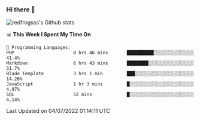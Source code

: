 ### Hi there 👋

<img src="https://github-readme-stats.vercel.app/api?username=redfrogsss&show_icons=true" alt="redfrogsss's Github stats"></img>

<!--START_SECTION:waka-->
📊 **This Week I Spent My Time On** 

```text
💬 Programming Languages: 
PHP                      8 hrs 46 mins       ██████████░░░░░░░░░░░░░░░   41.4% 
Markdown                 6 hrs 43 mins       ████████░░░░░░░░░░░░░░░░░   31.7% 
Blade Template           3 hrs 1 min         ███░░░░░░░░░░░░░░░░░░░░░░   14.26% 
JavaScript               1 hr 3 mins         █░░░░░░░░░░░░░░░░░░░░░░░░   4.97% 
SQL                      52 mins             █░░░░░░░░░░░░░░░░░░░░░░░░   4.14%

```


 Last Updated on 04/07/2022 01:14:11 UTC
<!--END_SECTION:waka-->